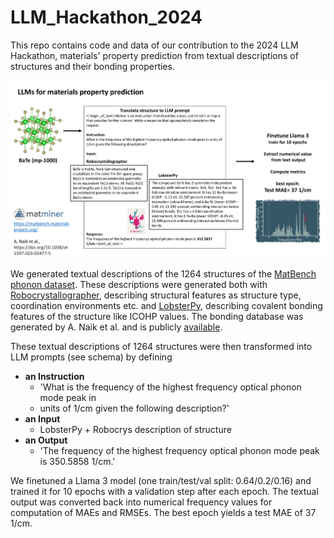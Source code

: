 # LLM_Hackathon_2024
This repo contains code and data of our contribution to the 2024 LLM Hackathon, materials' property prediction from textual descriptions of structures and their bonding properties.

![image](Presenting/llm_for_lastphdospeak_prediction-1.png)

We generated textual descriptions of the 1264 structures of the [MatBench phonon dataset](https://matbench.materialsproject.org/Leaderboards%20Per-Task/matbench_v0.1_matbench_phonons/).
These descriptions were generated both with [Robocrystallographer](https://hackingmaterials.lbl.gov/robocrystallographer/index.html),
describing structural features as structure type, coordination environments etc. and [LobsterPy](https://jageo.github.io/LobsterPy/),
describing covalent bonding features of the structure like ICOHP values. The bonding database was
generated by A. Naik et al. and is publicly [available](https://doi.org/10.1038/s41597-023-02477-5).

These textual descriptions of 1264 structures were then transformed into LLM prompts (see schema) by 
defining 
- **an Instruction**
  - 'What is the frequency of the highest frequency optical phonon mode peak in 
  - units of 1/cm given the following description?'
- **an Input**
  - LobsterPy + Robocrys description of structure
- **an Output**
  - 'The frequency of the highest frequency optical phonon mode peak is 350.5858 1/cm.'


We finetuned a Llama 3 model (one train/test/val split: 0.64/0.2/0.16) and trained it for 10 epochs
with a validation step after each epoch. The textual output was converted back into
numerical frequency values for computation of MAEs and RMSEs.
The best epoch yields a test MAE of 37 1/cm.
